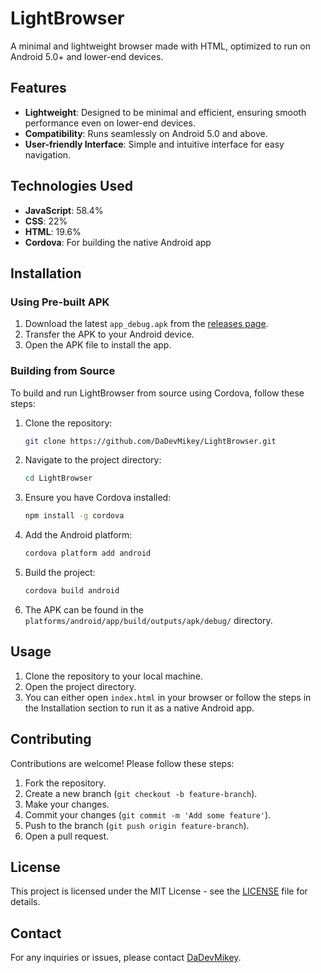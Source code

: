 # LightBrowser

A minimal and lightweight browser made with HTML, optimized to run on Android 5.0+ and lower-end devices.

## Features

- **Lightweight**: Designed to be minimal and efficient, ensuring smooth performance even on lower-end devices.
- **Compatibility**: Runs seamlessly on Android 5.0 and above.
- **User-friendly Interface**: Simple and intuitive interface for easy navigation.

## Technologies Used

- **JavaScript**: 58.4%
- **CSS**: 22%
- **HTML**: 19.6%
- **Cordova**: For building the native Android app

## Installation

### Using Pre-built APK

1. Download the latest `app_debug.apk` from the [releases page](https://github.com/DaDevMikey/LightBrowser/releases).
2. Transfer the APK to your Android device.
3. Open the APK file to install the app.

### Building from Source

To build and run LightBrowser from source using Cordova, follow these steps:

1. Clone the repository:
   ```bash
   git clone https://github.com/DaDevMikey/LightBrowser.git
   ```
2. Navigate to the project directory:
   ```bash
   cd LightBrowser
   ```
3. Ensure you have Cordova installed:
   ```bash
   npm install -g cordova
   ```
4. Add the Android platform:
   ```bash
   cordova platform add android
   ```
5. Build the project:
   ```bash
   cordova build android
   ```
6. The APK can be found in the `platforms/android/app/build/outputs/apk/debug/` directory.

## Usage

1. Clone the repository to your local machine.
2. Open the project directory.
3. You can either open `index.html` in your browser or follow the steps in the Installation section to run it as a native Android app.

## Contributing

Contributions are welcome! Please follow these steps:

1. Fork the repository.
2. Create a new branch (`git checkout -b feature-branch`).
3. Make your changes.
4. Commit your changes (`git commit -m 'Add some feature'`).
5. Push to the branch (`git push origin feature-branch`).
6. Open a pull request.

## License

This project is licensed under the MIT License - see the [LICENSE](LICENSE) file for details.

## Contact

For any inquiries or issues, please contact [DaDevMikey](https://github.com/DaDevMikey).
